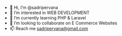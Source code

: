 - 👋 Hi, I’m @sadripervana
- 👀 I’m interested in WEB DEVELOPMENT
- 🌱 I’m currently learning PHP & Laravel
- 💞️ I’m looking to collaborate on E Commerce Websites
- 📫 Reach me sadripervana@gmail.com

